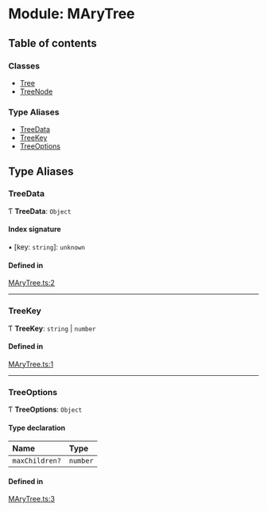 # Module: MAryTree

## Table of contents

### Classes

- [Tree](../classes/MAryTree.Tree.md)
- [TreeNode](../classes/MAryTree.TreeNode.md)

### Type Aliases

- [TreeData](MAryTree.md#treedata)
- [TreeKey](MAryTree.md#treekey)
- [TreeOptions](MAryTree.md#treeoptions)

## Type Aliases

### TreeData

Ƭ **TreeData**: `Object`

#### Index signature

▪ [key: `string`]: `unknown`

#### Defined in

[MAryTree.ts:2](https://github.com/jsakas/m-ary-tree/blob/327213c/src/MAryTree.ts#L2)

___

### TreeKey

Ƭ **TreeKey**: `string` \| `number`

#### Defined in

[MAryTree.ts:1](https://github.com/jsakas/m-ary-tree/blob/327213c/src/MAryTree.ts#L1)

___

### TreeOptions

Ƭ **TreeOptions**: `Object`

#### Type declaration

| Name | Type |
| :------ | :------ |
| `maxChildren?` | `number` |

#### Defined in

[MAryTree.ts:3](https://github.com/jsakas/m-ary-tree/blob/327213c/src/MAryTree.ts#L3)
